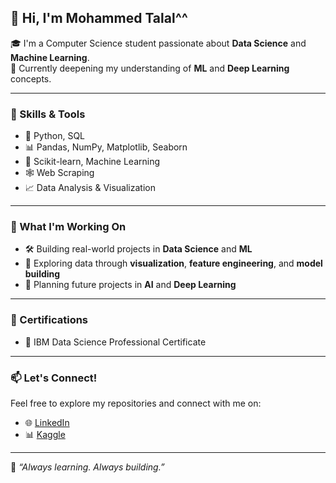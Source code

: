 ## 👋 Hi, I'm Mohammed Talal^^

🎓 I'm a Computer Science student passionate about **Data Science** and **Machine Learning**.  
🚀 Currently deepening my understanding of **ML** and **Deep Learning** concepts.  

---

### 🧠 Skills & Tools

- 🐍 Python, SQL  
- 📊 Pandas, NumPy, Matplotlib, Seaborn  
- 🤖 Scikit-learn, Machine Learning  
- 🕸️ Web Scraping  
- 📈 Data Analysis & Visualization  

---

### 📂 What I'm Working On

- 🛠 Building real-world projects in **Data Science** and **ML**
- 🔎 Exploring data through **visualization**, **feature engineering**, and **model building**
- 🤖 Planning future projects in **AI** and **Deep Learning**

---

### 📜 Certifications

- 🏅 IBM Data Science Professional Certificate

---

### 📫 Let's Connect!

Feel free to explore my repositories and connect with me on:

- 🌐 [LinkedIn](https://www.linkedin.com/) <!-- Replace with your real link -->
- 📊 [Kaggle](https://www.kaggle.com/) <!-- Replace with your real link -->

---

📌 *“Always learning. Always building.”*
